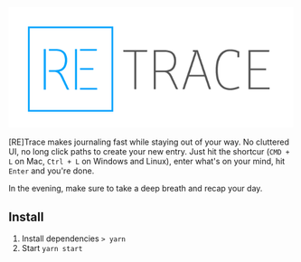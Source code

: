 ![[RE]Trace](assets/logo.png)

[RE]Trace makes journaling fast while staying out of your way. No cluttered UI, no long click paths to create your new entry. Just hit the shortcur (`CMD + L` on Mac, `Ctrl + L` on Windows and Linux), enter what's on your mind, hit `Enter` and you're done.

In the evening, make sure to take a deep breath and recap your day.

## Install

1. Install dependencies `> yarn`
2. Start `yarn start`
